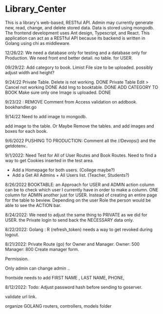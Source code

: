 # Library_Center
This is a library's web-based, RESTful API. Admin may currently generate new, read, change, and delete stored data. Data is stored using mongodb. The frontend development uses Ant design, Typescript, and React. This application can act as a RESTful API because its backend is written in Golang using chi as middleware.


12/26/22: 
We need a database only for testing and a database only for Production.
We need front end better detail. no table. for USER. 


09/29/22:
Add category to book.
Limist File size to be uploaded.
possibly adjust width and height?



9/24/22
Private Table. Delete is not working. DONE
Private Table Edit > Cancel not working DONE
Add Img to booktable.  DONE
ADD CATEGORY TO BOOK
Make sure only  one Image is uploaded.  DONE

9/23/22 : REMOVE Comment from Access validation on addbook. bookhandler.go


9/14/22
Need to add image to mongodb.

add image to the table.
Or Maybe Remove the tables. and add images and boxes for each book.







9/6/2022
PUSHING TO PRODUCTION:
Comment all the //Devops()
and the getdotenv..

9/1/2022:
Need Test for All of User Routes and Book Routes.
    Need to find a way to get Cookies inserted in the test area. 

+ Add a Homepage for both users. (College maybe?)
+ Add a Get All Admins + All Users list. (Teacher, Students?)


8/26/2022
BOOKTABLE: an Approach for USER and ADMIN action column can be to check which user I currently have 
in order to make a column. 
ONE column for ADMIN another just for USER.
Instead of creating an entire page for the table to beview.
Depending on the user Role the person would be able to see the ACTION  bar.

8/24/2022:
We need to adjust the same thing to PRIVATE as we did for USER.
the Private login to send back the NECESSARY data only.


8/22/2022:
Golang : R (refresh_token) needs a way to get revoked during logout.


8/21/2022:
Private Route (go) for Owner and Manager.
Owner: 500
Manager: 800
Create manager form.

Permission.

Only admin can change admin
..

frontside needs to add FIRST NAME , LAST NAME, PHONE, 

8/12/2022: 
Todo:
Adjust password hash before sending to goserver.

validate url link.

organize GOLANG routers, controllers, models folder




